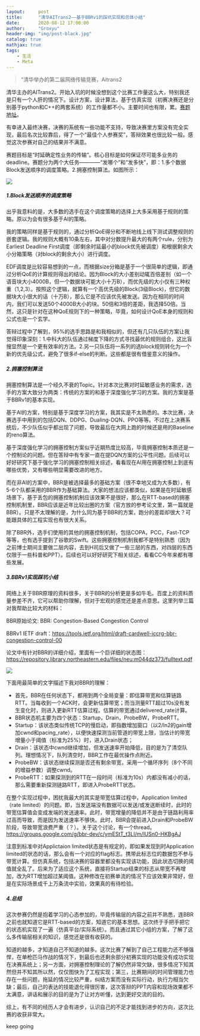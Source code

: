 ```yaml
---
layout:     post
title:      "清华AITrans2——基于BBRv1的踩坑实现和总体小结"
date:       2020-08-12 17:00:00
author:     "Groxyu"
header-img: "img/post-black.jpg"
catalog: true
mathjax: true
tags:
    - 生活
    - Meta
---
```


> “清华举办的第二届网络传输竞赛，Aitrans2

清华主办的AITrans2。开始入坑的时候没想到这个比赛工作量这么大，特别我还是只有一个人肝的情况下。设计方案，设计算法，基于仿真实现（初赛决赛还是分别基于python和C++的两套系统）的工作量都不小。主要时间也有限，累。[赛题地址](https://www.aitrans.online/)。

有幸进入最终决赛，决赛的系统有一些功能不支持，导致决赛里方案没有完全实现，最后名次比较靠后，得了一个“最佳个人参赛奖”，答辩效果也很比较一般。感觉这次参赛对自己的结果并不满意。

赛题目标是“时延确定性业务的传输”。核心目标是如何保证尽可能多业务的deadline。赛题分为两个大任务————“发哪个”和“发多快”，即：1.多个数据Block发送顺序的调度策略。2.拥塞控制算法。如图所示：

![](https://s1.ax1x.com/2020/09/28/0EOZvR.png)



##### 1.Block发送顺序的调度策略

出乎我意料的是，大多数的选手在这个调度策略的选择上大多采用基于规则的策略。原以为会有很多基于AI的策略。

我的策略同样是基于规则的，通过分析QoE得分和不断地线上线下测试调整规则的嵌套逻辑。我的规则大概有10条左右，其中对分数提升最大的有两个rule，分别为Earliest Deadline First调度（即剩余时延最小的block优先被调度）和根据剩余大小分箱策略（对block的剩余大小）进行调度。

EDF调度是比较容易想到的一点，而根据size分箱是基于一个很简单的逻辑，即通过分析QoE的计算规则得出的结论。因为Block的大小差别动辄百倍差别（如一个语音块大小4000B，但一个数据块可能大小十万B），而优先级的大小仅有三种权重（1,2,3）。按照这个逻辑，就算有一个高优先级的Block(3级Block)，但它的数据块大小很大的话（十万B），那么它是不应该优先被发送。因为在相同的时间内，我们可以发送50个4000B大小的块。50倍和3倍的差距，我选择50倍。当然，这只是针对在这种QoE规则下的一种策略，毕竟，如何设计QoE本身的规则和公式也是一个玄学。

答辩过程中了解到，95%的选手思路是和我相似的，但还有几只队伍的方案让我觉得印象深刻：1.中科大的队伍通过梯度下降的方式寻找最优的规则组合，这比盲搜显然是一个更有效率的方法。2.另一只队伍将一系列的选block规则转化为一个新的优先级公式，避免了很多if-else的判断。这些都是很有借鉴意义的操作。

##### 2.拥塞控制算法

拥塞控制算法是一个经久不衰的Topic。针对本次比赛对时延敏感业务的需求，选手的方案大致分为两类：传统的方案的和基于深度强化学习的方案。我的方案是基于BBRv1的基本实现。

基于AI的方案，特别是基于深度学习的方案，我其实是不太熟悉的。本次比赛，决赛选手中用到的包括DQN、DDPG、Dualing-DQN、PPO等等。不过在上决赛系统后，不少队伍似乎都出现了问题，导致最后在大网上跑的时候还是用的Baseline的reno算法。

基于深度强化学习的拥塞控制方案似乎近期热度比较高，毕竟拥塞控制本质还是一个控制论的问题。但在答辩中有专家一直在提DQN方案的公平性问题。后续可以好好研究下基于强化学习的拥塞控制相关综述，看看现在AI用在拥塞控制上到底有哪些优势，又有哪些明显需要改进的地方。

而在非AI的方案中，BBR是被选择最多的基础方案（很不幸地又成为大多数），有5-6个队都采用的BBR作为基础算法。大家的想法应该都类似，如果是在时延敏感场景下，基于丢包的拥塞控制机制应该效果不是很好，那么在RTT-based的拥塞控制机制里，BBR应该是近年比较出圈的方案（官方放的参考论文里，第一篇就是BBR）。只是不太理解的是，为什么同为基于BBR的方案，跑分的差距却很大？可能跟具体的工程实现也有很大关系。

除了BBR外，选手们使用的其他的拥塞控制机制，包括COPA，PCC，Fast-TCP等等，也有选手提到了谷歌的Swift。这些拥塞控制机制我都不是特别熟悉（因为之前博士期间主要做二层内容，去到H司后又做了一些三层的东西，对四层的东西仅限于一些科普和PPT）。后续也可以好好研究下相关综述，看看CC今年来都有哪些发展。

##### 3.BBRv1实现踩坑小结

网络上关于BBR原理的资料很多，关于BBR的分析更是多如牛毛。百度上的资料质量参差不齐，它可以帮助你理解，但对于宏观的感觉还是差点意思。这里列举三篇对我帮助比较大的材料：

BBR原始论文: BBR: Congestion-Based Congestion Control

BBRv1 IETF draft：https://tools.ietf.org/html/draft-cardwell-iccrg-bbr-congestion-control-00

论文中有针对BBR的详细介绍，里面有一个巨详细的状态图：https://repository.library.northeastern.edu/files/neu:m044dz373/fulltext.pdf

![](https://s1.ax1x.com/2020/09/28/0VxPud.jpg)

下面用最简单的文字描述下我对BBR的理解：

* 首先，BBR在任何状态下，都用到两个全局变量：即估算带宽和估算链路RTT。当每收到一个ACK时，会更新估算带宽；而当测量RTT超过10s没有发生变化时，则进入更新RTT估算过程。估算的带宽通过delivered_rate计算。
* BBR状态机主要为四个状态：Startup，Drain，ProbeBW，ProbeRTT。
* Startup：该状态类似传统TCP的慢启动，即指数增加窗口（以2/ln2的gain增加cwnd和pacing_rate），以便快速探测当前管道的带宽上限，当估计的带宽增量小于阈值（标准为25%）时，进入Drain状态；
* Drain：该状态中cwnd继续增加，但发送速率开始降低，目的是为了清空队列。理想情况下，队列清空时，BBR工作在最优操作点附近。
* ProbeBW：该状态继续探测是否还有剩余带宽，采用一个循环序列（8个不同的增益参数）调整cwnd。
* ProbeRTT：如果探测到的RTT在一段时间（标准为10s）内都没有减小的话，那么需要重新探测链路RTT，即进入ProbeRTT状态。

在整个实现过程中，困扰我最大的其实是带宽估算过程中，Application limited（rate limited）的问题。即，当发送端没有数据可以发送/或发送断续时，此时的带宽估算值会变成发端的发送速率。此时，带宽增量的降低并不是由于链路利用率过高而导致，而是因为发送速率不够快。此时，BBR会提前进入Drain和ProbeBW阶段，导致带宽浪费严重（？）。关于这个讨论，有一个thread。https://groups.google.com/g/bbr-dev/c/ymEStT_t3LI/m/lUSn0-HKBgAJ

注意到标准中对Applictaion limited状态是有规定的，即如果发现到时Application limited的状态的话，那么会有一个对应的flag标志。携带此标志位的数据包不参与带宽计算。但仿真系统，包括决赛的容器里都没有实现该功能，因此状态切换的阈值就全乱了。后来为了适应这个系统，直接将Startup结束的标志从带宽不再增加，改为RTT增加超过某阈值。这种修改在初赛单流的情况下应该效果非常好，但是在实际场景成千上万条流中实验，效果真的有待检验。




##### 4.总结

这次参赛仍然是抱着学习的心态参加的，毕竟传输层的内容之前并不熟悉，连BBR之前也就知道它是RTT-based的方案，知道它的基本思想。这次终于手把手把它的状态机实现了一遍（仿真平台/实际系统）。而且通过其它小组的方案，了解了这么多传输层相关的知识，感觉还是很有收获的。

知道的越多，才知道自己不知道的越多。这次比赛了解到了自己工程能力还不够强悍，在单枪匹马作战的情况下，到最后也还剩余部分初赛实现的功能没有成功实现在决赛系统上；另一方面，对拥塞控制理论的了解仍然非常欠缺，很多情况下知其然但并不知其所以然，仅仅图快为了工程实现；第三，比赛期间的时间管理能力也存在一些问题，拖延的情况比较严重，纠结方案而没有实际行动，执行力相当欠缺；最后，自己的表达的技能退化得很厉害，这次答辩的PPT内容和现场效果都不太满意，讲话和展示的目的是为了让对方听懂，达到更好交流的目的。

综上，有不同的经历人才会有进步，认识自己的不足才能找到进步的方向，这次比赛的收获非常大。

keep going
